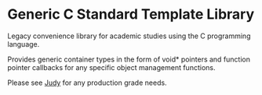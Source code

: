 
Generic C Standard Template Library
===================================

Legacy convenience library for academic studies using the C programming language.

Provides generic container types in the form of void\* pointers and function pointer callbacks
for any specific object management functions.

Please see [Judy](http://judy.sourceforge.net/) for any production grade needs.

